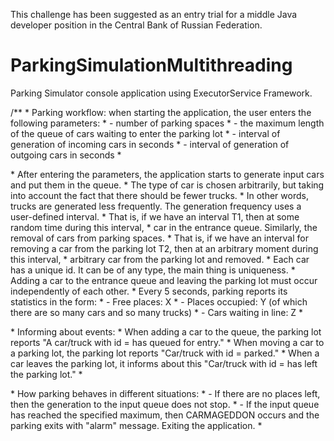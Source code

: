 This challenge has been suggested as an entry trial for a middle Java developer position in the Central Bank of Russian Federation.

# ParkingSimulationMultithreading
Parking Simulator console application using ExecutorService Framework.


/**
     * Parking workflow: when starting the application, the user enters the following parameters:
     * - number of parking spaces
     * - the maximum length of the queue of cars waiting to enter the parking lot
     * - interval of generation of incoming cars in seconds
     * - interval of generation of outgoing cars in seconds
     * <p>
     * After entering the parameters, the application starts to generate input cars and put them in the queue.
     * The type of car is chosen arbitrarily, but taking into account the fact that there should be fewer trucks.
     * In other words, trucks are generated less frequently. The generation frequency uses a user-defined interval.
     * That is, if we have an interval T1, then at some random time during this interval,
     * car in the entrance queue. Similarly, the removal of cars from parking spaces.
     * That is, if we have an interval for removing a car from the parking lot T2, then at an arbitrary moment during this interval,
     * arbitrary car from the parking lot and removed.
     * Each car has a unique id. It can be of any type, the main thing is uniqueness.
     * Adding a car to the entrance queue and leaving the parking lot must occur independently of each other.
     * Every 5 seconds, parking reports its statistics in the form:
     * - Free places: X
     * - Places occupied: Y (of which there are so many cars and so many trucks)
     * - Cars waiting in line: Z
     * <p>
     * Informing about events:
     * When adding a car to the queue, the parking lot reports "A car/truck with id = <car ID> has queued for entry."
     * When moving a car to a parking lot, the parking lot reports "Car/truck with id = <car id> parked."
     * When a car leaves the parking lot, it informs about this "Car/truck with id = <car ID> has left the parking lot."
     * <p>
     * How parking behaves in different situations:
     * - If there are no places left, then the generation to the input queue does not stop.
     * - If the input queue has reached the specified maximum, then CARMAGEDDON occurs and the parking exits with "alarm" message. Exiting the application.
     *
